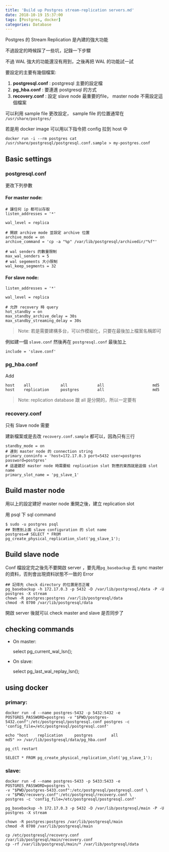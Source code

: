 ```yaml
---
title: 'Build up Postgres stream-replication servers.md'
date: 2018-10-19 15:37:00
tags: [Postgres, docker]
categories: Database
---
```


Postgres 的 Stream Replication 是內建的強大功能

不過設定的時候踩了一些坑，記錄一下步驟

不過 WAL 強大的功能還沒有用到，之後再把 WAL 的功能試一試

<!--More-->

要設定的主要有幾個檔案:

1. **postgresql.conf** : postgresql 主要的設定檔
2. **pg_hba.conf** : 要連進 postgresql 的方式
3. **recovery.conf** : 設定 slave node 最重要的file， master node 不需設定這個檔案
    
可以利用 sample file 更改設定， sample file 的位置通常在 `/usr/share/postgres/`

若是用 docker image 可以用以下指令把 config 拉到 host 中

    docker run -i --rm postgres cat /usr/share/postgresql/postgresql.conf.sample > my-postgres.conf

## Basic settings

### postgresql.conf

更改下列參數

#### For master node:

    # 讓任何 ip 都可以存取
    listen_addresses = '*'
    
    wal_level = replica

    # 開啟 archive mode 並設定 archive 位置
    archive_mode = on
    archive_command = 'cp -a "%p" /var/lib/postgresql/archivedir/"%f"'  

    # wal senders 的數量限制
    max_wal_senders = 5
    # wal segements 大小限制
    wal_keep_segments = 32

#### For slave node:

    listen_addresses = '*'

    wal_level = replica

    # 允許 recovery 時 query
    hot_standby = on
    max_standby_archive_delay = 30s
    max_standby_streaming_delay = 30s

> Note: 若是需要建構多台，可以作模組化，只要在最後加上檔案名稱即可

例如建一個 `slave.conf` 然後再在 `postgresql.conf` 最後加上

    include = 'slave.conf'

### pg_hba.conf

Add

    host    all             all             all                     md5
    host    replication     postgres        all                     md5

> Note: replication database 跟 all 是分開的，所以一定要有

### recovery.conf

只有 Slave node 需要

建新檔案或是去改 `recovery.conf.sample` 都可以，因為只有三行

    standby_mode = on
    # 連到 master node 的 connection string
    primary_conninfo = 'host=172.17.0.3 port=5432 user=postgres password=postgres' 
    # 這邊建好 master node 時需要給 replication slot 對應的東西就是這個 slot name
    primary_slot_name = 'pg_slave_1'

## Build master node

用以上的設定建好 master node 重開之後，建立 replication slot

用 psql 下 sql command

    $ sudo -u postgres psql
    ## 對應到上面 slave configuration 的 slot name
    postgres=# SELECT * FROM pg_create_physical_replication_slot('pg_slave_1');

## Build slave node

Conf 檔設定完之後先不要開啟 server ，要先用`pg_basebackup` 去 sync master 的資料，否則會出現資料狀態不一致的 Error

    ## 記得先 check directory 的位置是否正確
    pg_basebackup -h 172.17.0.3 -p 5432 -D /var/lib/postgresql/data -P -U postgres -X stream
    chown -R postgres:postgres /var/lib/postgresql/data
    chmod -R 0700 /var/lib/postgresql/data

開啟 server 後就可以 check master and slave 是否同步了

## checking commands

- On master:

  select pg_current_wal_lsn();
  
- On slave:

  select pg_last_wal_replay_lsn();

## using docker

### primary:

    docker run -d --name postgres-5432 -p 5432:5432 -e POSTGRES_PASSWORD=postgres -v "$PWD/postgres-5432.conf":/etc/postgresql/postgresql.conf postgres -c 'config_file=/etc/postgresql/postgresql.conf'

    echo "host    replication     postgres        all                     md5" >> /var/lib/postgresql/data/pg_hba.conf

    pg_ctl restart

    SELECT * FROM pg_create_physical_replication_slot('pg_slave_1');

### slave:

    docker run -d --name postgres-5433 -p 5433:5433 -e POSTGRES_PASSWORD=postgres \
    -v "$PWD/postgres-5433.conf":/etc/postgresql/postgresql.conf \
    -v "$PWD/recovery.conf":/etc/postgresql/recovery.conf \
    postgres -c 'config_file=/etc/postgresql/postgresql.conf'

    pg_basebackup -h 172.17.0.3 -p 5432 -D /var/lib/postgresql/main -P -U postgres -X stream

    chown -R postgres:postgres /var/lib/postgresql/main
    chmod -R 0700 /var/lib/postgresql/main

    cp /etc/postgresql/recovery.conf /var/lib/postgresql/main/recovery.conf
    cp -rf /var/lib/postgresql/main/* /var/lib/postgresql/data

